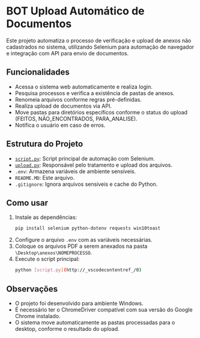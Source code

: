 # BOT Upload Automático de Documentos

Este projeto automatiza o processo de verificação e upload de anexos não cadastrados no sistema, utilizando Selenium para automação de navegador e integração com API para envio de documentos.

## Funcionalidades

- Acessa o sistema web automaticamente e realiza login.
- Pesquisa processos e verifica a existência de pastas de anexos.
- Renomeia arquivos conforme regras pré-definidas.
- Realiza upload de documentos via API.
- Move pastas para diretórios específicos conforme o status do upload (FEITOS, NÃO_ENCONTRADOS, PARA_ANALISE).
- Notifica o usuário em caso de erros.

## Estrutura do Projeto

- [`script.py`](script.py): Script principal de automação com Selenium.
- [`upload.py`](upload.py): Responsável pelo tratamento e upload dos arquivos.
- `.env`: Armazena variáveis de ambiente sensíveis.
- `README.MD`: Este arquivo.
- `.gitignore`: Ignora arquivos sensíveis e cache do Python.

## Como usar

1. Instale as dependências:
    ```sh
    pip install selenium python-dotenv requests win10toast
    ```
2. Configure o arquivo `.env` com as variáveis necessárias.
3. Coloque os arquivos PDF a serem anexados na pasta `\Desktop\anexos\NOMEPROCESSO`.
4. Execute o script principal:
    ```sh
    python [script.py](http://_vscodecontentref_/0)
    ```

## Observações

- O projeto foi desenvolvido para ambiente Windows.
- É necessário ter o ChromeDriver compatível com sua versão do Google Chrome instalado.
- O sistema move automaticamente as pastas processadas para o desktop, conforme o resultado do upload.